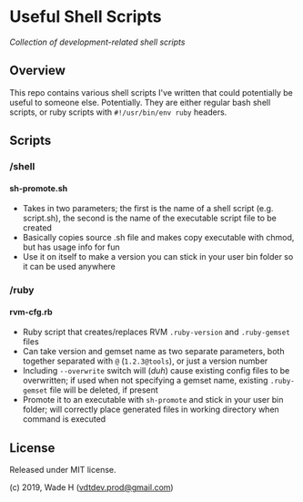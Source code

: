 # Useful Shell Scripts

_Collection of development-related shell scripts_

## Overview

This repo contains various shell scripts I've written that could potentially be useful to someone else. Potentially. They are either regular bash shell scripts, or ruby scripts with `#!/usr/bin/env ruby` headers.

## Scripts

### /shell

#### sh-promote.sh

- Takes in two parameters; the first is the name of a shell script (e.g. script.sh), the second is the name of the executable script file to be created
- Basically copies source .sh file and makes copy executable with chmod, but has usage info for fun
- Use it on itself to make a version you can stick in your user bin folder so it can be used anywhere

### /ruby

#### rvm-cfg.rb

- Ruby script that creates/replaces RVM `.ruby-version` and `.ruby-gemset` files
- Can take version and gemset name as two separate parameters, both together separated with `@` (`1.2.3@tools`), or just a version number
- Including `--overwrite` switch will (_duh_) cause existing config files to be overwritten; if used when not specifying a gemset name, existing `.ruby-gemset` file will be deleted, if present
- Promote it to an executable with `sh-promote` and stick in your user bin folder; will correctly place generated files in working directory when command is executed

## License

Released under MIT license.

(c) 2019, Wade H (vdtdev.prod@gmail.com)